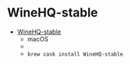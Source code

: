 # WineHQ-stable
- [WineHQ-stable](https://wiki.winehq.org/MacOS)
  -  macOS
  - 
  - `brew cask install WineHQ-stable`
